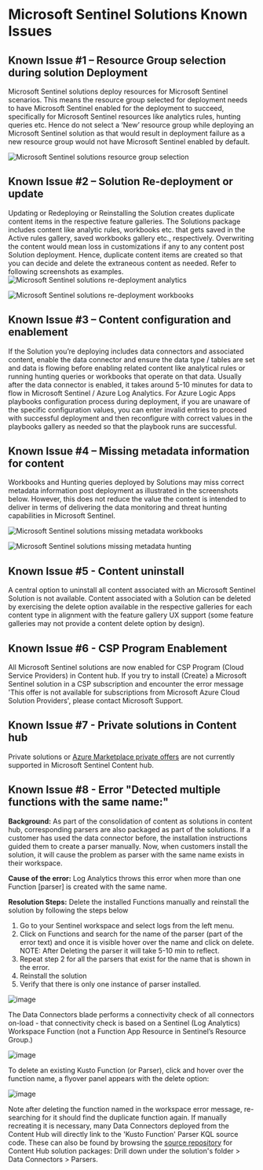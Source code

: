 # Microsoft Sentinel Solutions Known Issues

## Known Issue #1 – Resource Group selection during solution Deployment
Microsoft Sentinel solutions deploy resources for Microsoft Sentinel scenarios. This means the resource group selected for deployment needs to have Microsoft Sentinel enabled for the deployment to succeed, specifically for Microsoft Sentinel resources like analytics rules, hunting queries etc. Hence do not select a ‘New’ resource group while deploying an Microsoft Sentinel solution as that would result in deployment failure as a new resource group would not have Microsoft Sentinel enabled by default. 

![Microsoft Sentinel solutions resource group selection](https://github.com/Azure/Azure-Sentinel/blob/master/Solutions/Images/solutions_resource_group.png)

## Known Issue #2 – Solution Re-deployment or update
Updating or Redeploying or Reinstalling the Solution creates duplicate content items in the respective feature galleries. The Solutions package includes content like analytic rules, workbooks etc. that gets saved in the Active rules gallery, saved workbooks gallery etc., respectively. Overwriting the content would mean loss in customizations if any to any content post Solution deployment. Hence, duplicate content items are created so that you can decide and delete the extraneous content as needed.
Refer to following screenshots as examples.
![Microsoft Sentinel solutions re-deployment analytics](https://github.com/Azure/Azure-Sentinel/blob/master/Solutions/Images/solutions-reinstall-analytics.png)

![Microsoft Sentinel solutions re-deployment workbooks](https://github.com/Azure/Azure-Sentinel/blob/master/Solutions/Images/solutions-reinstall-workbooks.png)

## Known Issue #3 – Content configuration and enablement 
If the Solution you’re deploying includes data connectors and associated content, enable the data connector and ensure the data type / tables are set and data is flowing before enabling related content like analytical rules or running hunting queries or workbooks that operate on that data. Usually after the data connector is enabled, it takes around 5-10 minutes for data to flow in Microsoft Sentinel / Azure Log Analytics.
For Azure Logic Apps playbooks configuration process during deployment, if you are unaware of the specific configuration values, you can enter invalid entries to proceed with successful deployment and then reconfigure with correct values in the playbooks gallery as needed so that the playbook runs are successful. 

## Known Issue #4 – Missing metadata information for content
Workbooks and Hunting queries deployed by Solutions may miss correct metadata information post deployment as illustrated in the screenshots below. However, this does not reduce the value the content is intended to deliver in terms of delivering the data monitoring and threat hunting capabilities in Microsoft Sentinel. 

![Microsoft Sentinel solutions missing metadata workbooks](https://github.com/Azure/Azure-Sentinel/blob/master/Solutions/Images/solutions-missing-metadata-workbooks.png)

![Microsoft Sentinel solutions missing metadata hunting](https://github.com/Azure/Azure-Sentinel/blob/master/Solutions/Images/solutions-missing-metadata-hunting.png)

## Known Issue #5 - Content uninstall
A central option to uninstall all content associated with an Microsoft Sentinel Solution is not available. Content associated with a Solution can be deleted by exercising the delete option available in the respective galleries for each content type in alignment with the feature gallery UX support (some feature galleries may not provide a content delete option by design). 

## Known Issue #6 - CSP Program Enablement
All Microsoft Sentinel solutions are now enabled for CSP Program (Cloud Service Providers) in Content hub. If you try to install (Create) a Microsoft Sentinel solution in a CSP subscription and encounter the error message 'This offer is not available for subscriptions from Microsoft Azure Cloud Solution Providers', please contact Microsoft Support.


## Known Issue #7 - Private solutions in Content hub
Private solutions or [Azure Marketplace private offers](https://docs.microsoft.com/azure/marketplace/private-plans) are not currently supported in Microsoft Sentinel Content hub. 

## Known Issue #8 - Error "Detected multiple functions with the same name:"
**Background:** As part of the consolidation of content as solutions in content hub, corresponding parsers are also packaged as part of the solutions. If a customer has used the data connector before, the installation instructions guided them to create a parser manually. Now, when customers install the solution, it will cause the problem as parser with the same name exists in their workspace. 

**Cause of the error:** Log Analytics throws this error when more than one Function [parser] is created with the same name.

**Resolution Steps:** 
Delete the installed Functions manually and reinstall the solution by following the steps below 
1.	Go to your Sentinel workspace and select logs from the left menu.
2.	Click on Functions and search for the name of the parser (part of the error text) and once it is visible hover over the name and click on delete.
NOTE: After Deleting the parser it will take 5-10 min to reflect.
3.	Repeat step 2 for all the parsers that exist for the name that is shown in the error.
4.	Reinstall the solution
5.	Verify that there is only one instance of parser installed.
   
![image](https://github.com/Azure/Azure-Sentinel/assets/142014775/a921cb67-a124-46f8-b116-9fbfe5a89d0a)

The Data Connectors blade performs a connectivity check of all connectors on-load - that connectivity check is based on a Sentinel (Log Analytics) Workspace Function (not a Function App Resource in Sentinel’s Resource Group.)

![image](https://github.com/Azure/Azure-Sentinel/assets/142014775/34f5bc92-6ad1-4f96-8d99-e19eea512172)

To delete an existing Kusto Function (or Parser), click and hover over the function name, a flyover panel appears with the delete option:

![image](https://github.com/Azure/Azure-Sentinel/assets/142014775/5c46754d-964f-4edd-8010-c38fd4b51589)

Note after deleting the function named in the workspace error message, re-searching for it should find the duplicate function again. If manually recreating it is necessary, many Data Connectors deployed from the Content Hub will directly link to the 'Kusto Function' Parser KQL source code. These can also be found by browsing the [source repository](https://github.com/Azure/Azure-Sentinel/tree/master/Solutions) for Content Hub solution packages:  Drill down under the solution's folder > Data Connectors > Parsers. 



